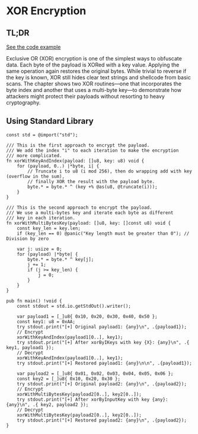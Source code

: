 # XOR Encryption

## TL;DR

[See the code example](https://github.com/CX330Blake/Black-Hat-Zig/tree/main/src/Payload-Encryption/XOR)

Exclusive OR (XOR) encryption is one of the simplest ways to obfuscate data.
Each byte of the payload is XORed with a key value. Applying the same operation
again restores the original bytes. While trivial to reverse if the key is known,
XOR still hides clear text strings and shellcode from basic scans. The chapter
shows two XOR routines—one that incorporates the byte index and another that
uses a multi-byte key—to demonstrate how attackers might protect their payloads
without resorting to heavy cryptography.

## Using Standard Library

```zig title="main.zig"
const std = @import("std");

/// This is the first approach to encrypt the payload.
/// We add the index "i" to each iteration to make the encryption
/// more complicated.
fn xorWithKeyAndIndex(payload: []u8, key: u8) void {
    for (payload, 0..) |*byte, i| {
        // Truncate i to u8 (i mod 256), then do wrapping add with key (overflow in the sum),
        // finally XOR the result with the payload byte.
        byte.* = byte.* ^ (key +% @as(u8, @truncate(i)));
    }
}

/// This is the second approach to encrypt the payload.
/// We use a multi-bytes key and iterate each byte as different
/// key in each iteration.
fn xorWithMultiBytesKey(payload: []u8, key: []const u8) void {
    const key_len = key.len;
    if (key_len == 0) @panic("Key length must be greater than 0"); // Division by zero

    var j: usize = 0;
    for (payload) |*byte| {
        byte.* = byte.* ^ key[j];
        j += 1;
        if (j >= key_len) {
            j = 0;
        }
    }
}

pub fn main() !void {
    const stdout = std.io.getStdOut().writer();

    var payload1 = [_]u8{ 0x10, 0x20, 0x30, 0x40, 0x50 };
    const key1: u8 = 0xAA;
    try stdout.print("[+] Original payload1: {any}\n", .{payload1});
    // Encrypt
    xorWithKeyAndIndex(payload1[0..], key1);
    try stdout.print("[+] After xorByIKeys with key {X}: {any}\n", .{ key1, payload1 });
    // Decrypt
    xorWithKeyAndIndex(payload1[0..], key1);
    try stdout.print("[+] Restored payload1: {any}\n\n", .{payload1});

    var payload2 = [_]u8{ 0x01, 0x02, 0x03, 0x04, 0x05, 0x06 };
    const key2 = [_]u8{ 0x10, 0x20, 0x30 };
    try stdout.print("[+] Original payload2: {any}\n", .{payload2});
    // Encrypt
    xorWithMultiBytesKey(payload2[0..], key2[0..]);
    try stdout.print("[+] After xorByInputKey with key {any}: {any}\n", .{ key2, payload2 });
    // Decrypt
    xorWithMultiBytesKey(payload2[0..], key2[0..]);
    try stdout.print("[+] Restored payload2: {any}\n", .{payload2});
}
```
